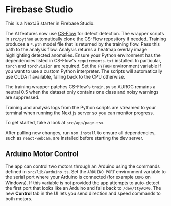 # Firebase Studio

This is a NextJS starter in Firebase Studio.

The AI features now use [CS-Flow](https://github.com/Arman717/cs-flow) for
defect detection. The wrapper scripts in `src/python` automatically clone the
CS-Flow repository if needed. Training produces a `*.pth` model file that is
returned by the training flow. Pass this path to the analysis flow. Analysis
returns a heatmap overlay image highlighting detected anomalies.
Ensure your Python environment has the dependencies listed in CS-Flow's
`requirements.txt` installed. In particular, `torch` and `torchvision` are
required. Set the `PYTHON` environment variable if you want to use a custom
Python interpreter. The scripts will automatically use CUDA if available,
falling back to the CPU otherwise.

The training wrapper patches CS-Flow's `train.py` so AUROC remains a neutral
0.5 when the dataset only contains one class and noisy warnings are suppressed.

Training and analysis logs from the Python scripts are streamed to your
terminal when running the Next.js server so you can monitor progress.

To get started, take a look at `src/app/page.tsx`.

After pulling new changes, run `npm install` to ensure all dependencies, such as
`react-webcam`, are installed before starting the dev server.

## Arduino Motor Control
The app can control two motors through an Arduino using the commands defined in
`src/lib/arduino.ts`. Set the `ARDUINO_PORT` environment variable to the serial
port where your Arduino is connected (for example `COM6` on Windows). If this
variable is not provided the app attempts to auto-detect the first port that
looks like an Arduino and falls back to `/dev/ttyACM0`. The new **Control** tab
in the UI lets you send direction and speed commands to both motors.
